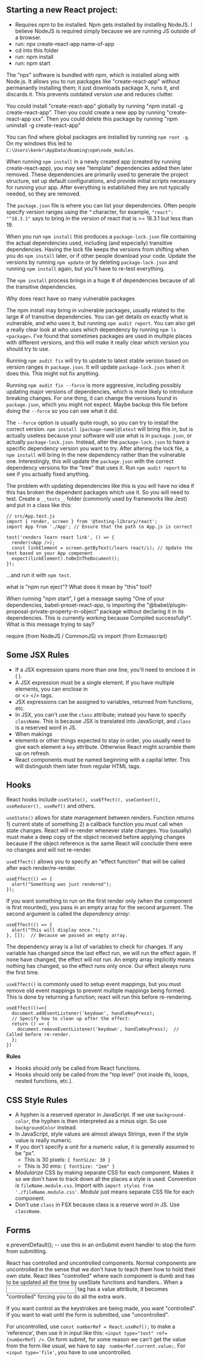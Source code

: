 
## Starting a new React project: ##

* Requires npm to be installed.  Npm gets installed by installing NodeJS.  I believe NodeJS is required simply because we are running JS outside of a browser.
* run: npx create-react-app name-of-app
* cd into this folder
* run: npm install
* run: npm start

The "npx" software is bundled with npm, which is installed along with Node.js.  It allows you to run packages like "create-react-app" without permanantly installing them; it just downloads package X, runs it, and discards it.  This prevents outdated version use and reduces clutter. 

You could install "create-react-app" globally by running "npm install -g create-react-app".  Then you could create a new app by running "create-react-app xxx".  Then you could delete this package by running "npm uninstall -g create-react-app"

You can find where global packages are installed by running `npm root -g`. On my windows this led to `C:\Users\kenkr\AppData\Roaming\npm\node_modules`.

When running `npm install` in a newly created app (created by running create-react-app), you may see "template" dependencies added then later removed.  These dependencies are primarily used to generate the project structure, set up default configurations, and provide initial scripts necessary for running your app.  After everything is established they are not typically needed, so they are removed.

The `package.json` file is where you can list your dependencies.  Often people specify version ranges using the *^* character, for example, `"react": "^18.3.1"` says to bring in the version of react that is >= 18.3.1 but less than 19.

When you run `npm install` this produces a `package-lock.json` file containing the actual dependencies used, including (and especially) transitive dependencies.  Having the lock file keeps the versions from shifting when you do `npm install` later, or if other people download your code.  Update the versions by running `npm update` or by deleting `package-lock.json` and running `npm install` again, but you'll have to re-test everything. 

The `npm install` process brings in a huge # of dependencies because of all the transitive dependencies.

Why does react have so many vulnerable packages

The npm install may bring in vulnerable packages, usually related to the large # of transitive dependencies.  You can get details on exactly what is vulnerable, and who uses it, but running `npm audit report`.  You can also get a really clear look at who uses which dependency by running `npm ls <package>`.  I've found that sometimes packages are used in multiple places with different versions, and this will make it really clear which version you should try to use.

Running `npm audit fix` will try to update to latest stable version based on version ranges in `package.json`.  It will update `package-lock.json` when it does this.  This might not fix anything.

Running  `npm audit fix --force` is more aggressive, including possibly updating major versions of dependencies, which is more likely to introduce breaking changes. For one thing, it can change the versions found in `package.json`, which you might not expect.  Maybe backup this file before doing the `--force` so you can see what it did.

The `--force` option is usually quite rough, so you can try to install the correct version.  `npm install [package-name]@latest` will bring this in, but is actually useless because your software will use what is in `package.json`, or actually `package-lock.json`.  Instead, alter the `package-lock.json` to have a specific dependency version you want to try.  After altering the lock file, a `npm install` will bring in the new dependency rather than the vulnerable one.  Interestingly, this will update the `package.json` with the correct dependency versions for the "tree" that uses it.  Run `npm audit report` to see if you actually fixed anything.

The problem with updating dependencies like this is you will have no idea if this has broken the dependent packages which use it.  So you will need to test.  Create a `__tests__` folder (commonly used by frameworks like Jest) and put in a class like this:

```
// src/App.test.js
import { render, screen } from '@testing-library/react';
import App from './App'; // Ensure that the path to App.js is correct

test('renders learn react link', () => {
  render(<App />);
  const linkElement = screen.getByText(/learn react/i); // Update the text based on your App component
  expect(linkElement).toBeInTheDocument();
});

```

...and run it with `npm test`.



what is "npm run eject"?  What does it mean by "this" tool?

When running "npm start", I get a message saying "One of your dependencies, babel-preset-react-app, is importing the
"@babel/plugin-proposal-private-property-in-object" package without
declaring it in its dependencies. This is currently working because
Compiled successfully!".  What is this message trying to say?


require (from NodeJS / CommonJS) vs import (from Ecmascript)

## Some JSX Rules ##

* If a JSX expression spans more than one line, you'll need to enclose it in ( ).
* A JSX expression must be a single element.  If you have multiple elements, you can enclose in <div> or <> </> tags.
* JSX expressions can be assigned to variables, returned from functions, etc.
* In JSX, you can't use the `class` attribute; instead you have to specify `className`.  This is because JSX is translated into JavaScript, and `class` is a reserved word in JS.
* When makings <li> elements or other things expected to stay in order, you usually need to give each element a `key` attribute.  Otherwise React might scramble them up on refresh.
* React components must be named beginning with a capital letter.  This will distinguish them later from regular HTML tags.

## Hooks ##

React hooks include `useState(), useEffect(), useContext(), useReducer(), useRef()` and others.

`useState()` allows for state management between renders.  Function returns 1) current state of something 2) a callback function you must call when state changes.  React will re-render whenever state changes. You (usually) must make a deep copy of the object received before applying changes because if the object reference is the same React will conclude there were no changes and will not re-render.

`useEffect()` allows you to specify an "effect function" that will be called after each render/re-render.  

```
useEffect(() => {
  alert("Something was just rendered");
});
```

If you want something to run on the first render only (when the component is first mounted), you pass in an empty array for the second argument.  The second argument is called the _dependency array_:

```
useEffect(() => {
  alert("This will display once.");
}, []);  // Because we passed an empty array.
```

The dependency array is a list of variables to check for changes.  If any variable has changed since the last effect run, we will run the effect again.  If none have changed, the effect will not run.  An empty array implicitly means nothing has changed, so the effect runs only once.  Our effect always runs the first time.

`useEffect()` is commonly used to setup event mappings, but you must remove old event mappings to prevent multiple mappings being formed.  This is done by returning a function; react will run this before re-rendering.

```
useEffect(()=>{
  document.addEventListener('keydown', handleKeyPress);
  // Specify how to clean up after the effect:
  return () => {
    document.removeEventListener('keydown', handleKeyPress);  // Called before re-render.
  };
})
```

**Rules**
* Hooks should only be called from React functions.
* Hooks should only be called from the "top level" (not inside ifs, loops, nested functions, etc.).

## CSS Style Rules ##

* A hyphen is a reserved operator in JavaScript. If we use `background-color`, the hyphen is then interpreted as a minus sign. So use `backgroundColor` instead.
* In JavaScript, style values are almost always Strings, even if the style value is really numeric.
* If you don't specify a unit for a numeric value, it is generally assumed to be "px".
  * This is 30 pixels: `{ fontSize: 30 }`
  * This is 30 ems: `{ fontSize: "2em" }`
* _Modularize_ CSS by making separate CSS for each component.  Makes it so we don't have to track down all the places a style is used.  Convention is `fileName.module.css`. Import with `import styles from './fileName.module.css'`.  _Module_ just means separate CSS file for each component.
* Don't use `class` in FSX because class is a reserve word in JS.  Use `className`.

## Forms ##

e.preventDefault(); -- use this in an onSubmit event handler to stop the form from submitting.

React has controlled and uncontrolled components.  Normal components are uncontrolled in the sense that we don't have to teach them how to hold their own state.  React likes "controlled" where each component is dumb and has to be updated all the time by useState functions and handlers..
When a <input> tag has a value attribute, it becomes "controlled" forcing you to do all the extra work.

If you want control as the keystrokes are being made, you want "controlled".  If you want to wait until the form is submitted, use "uncontrolled".

For uncontrolled, use `const numberRef = React.useRef();` to make a 'reference', then use it in input like this: `<input type="text" ref={numberRef} />`.  On form submit, for some reason we can't get the value from the form like usual, we have to say ` numberRef.current.value;`. 
For `<input type='file'`, you have to use uncontrolled.


